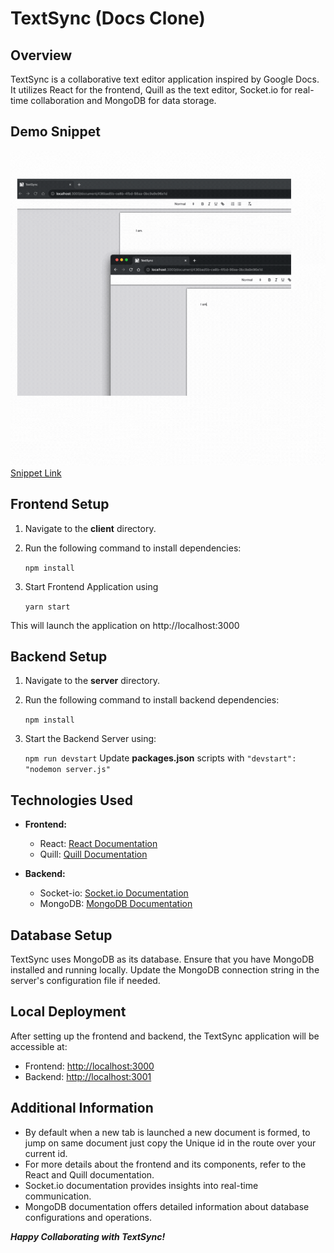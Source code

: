 # TextSync (Docs Clone)

## Overview

TextSync is a collaborative text editor application inspired by Google Docs. It utilizes React for the frontend, Quill as the text editor, Socket.io for real-time collaboration and MongoDB for data storage.

## Demo Snippet
![](./demo.gif)
[Snippet Link](https://www.canva.com/design/DAFz9dwGM60/FfH6Es4gA76tRRyqFnXreA/watch?utm_content=DAFz9dwGM60&utm_campaign=designshare&utm_medium=link&utm_source=editor)
<!-- ![](./img.png) -->

## Frontend Setup

1. Navigate to the **client** directory.
2. Run the following command to install dependencies:

   `npm install`
   
3. Start Frontend Application using

	`yarn start	`
	
 This will launch the application on http://localhost:3000

  
## Backend Setup
1.  Navigate to the **server** directory.
    
2.  Run the following command to install backend dependencies:

	`npm install`
3. Start the Backend Server using:

	`npm run devstart`
	Update **packages.json** scripts with `"devstart": "nodemon server.js"`

## Technologies Used

-   **Frontend:**
    -   React: [React Documentation](https://reactjs.org/docs/getting-started.html)
    -   Quill: [Quill Documentation](https://quilljs.com/docs/quickstart/)
    
-   **Backend:**
    -   Socket-io: [Socket.io Documentation](https://socket.io/docs/v4/)
    -   MongoDB: [MongoDB Documentation](https://docs.mongodb.com/)
   
   ## Database Setup

TextSync uses MongoDB as its database. Ensure that you have MongoDB installed and running locally. Update the MongoDB connection string in the server's configuration file if needed.

## Local Deployment

After setting up the frontend and backend, the TextSync application will be accessible at:

-   Frontend: [http://localhost:3000](http://localhost:3000/)
-   Backend: [http://localhost:3001](http://localhost:3001/)


## Additional Information

-   By default when a new tab is launched a new document is formed, to jump on same document just copy the Unique id in the route over your current id.
-   For more details about the frontend and its components, refer to the React and Quill documentation.
-   Socket.io documentation provides insights into real-time communication.
-   MongoDB documentation offers detailed information about database configurations and operations.

***Happy Collaborating with TextSync!***

